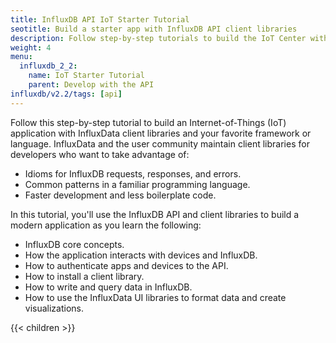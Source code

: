 ```yaml
---
title: InfluxDB API IoT Starter Tutorial
seotitle: Build a starter app with InfluxDB API client libraries
description: Follow step-by-step tutorials to build the IoT Center with API client libraries in your favorite framework or language.
weight: 4
menu:
  influxdb_2_2:
    name: IoT Starter Tutorial
    parent: Develop with the API
influxdb/v2.2/tags: [api]
---
```


Follow this step-by-step tutorial to build an Internet-of-Things (IoT) application with InfluxData client libraries and your favorite framework or language.
InfluxData and the user community maintain client libraries for developers who want to take advantage of:

- Idioms for InfluxDB requests, responses, and errors.
- Common patterns in a familiar programming language.
- Faster development and less boilerplate code.

In this tutorial, you'll use the InfluxDB API and
client libraries to build a modern application as you learn the following:

- InfluxDB core concepts.
- How the application interacts with devices and InfluxDB.
- How to authenticate apps and devices to the API.
- How to install a client library.
- How to write and query data in InfluxDB.
- How to use the InfluxData UI libraries to format data and create visualizations.

{{< children >}}